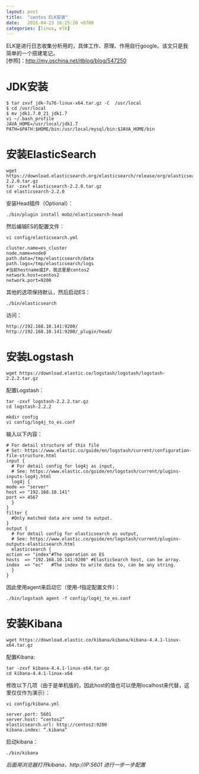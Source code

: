 ```yaml
---
layout: post
title:  "centos ELK安装"
date:   2016-04-23 16:25:20 +0700
categories: [linux, elk]
---
```


ELK是进行日志收集分析用的，具体工作、原理、作用自行google。该文只是我简单的一个搭建笔记。  
[参照]：<http://my.oschina.net/itblog/blog/547250>  

# JDK安装 
 
    $ tar zxvf jdk-7u76-linux-x64.tar.gz -C  /usr/local
    $ cd /usr/local
    $ mv jdk1.7.0_21 jdk1.7
    vi ~/.bash_profile
    JAVA_HOME=/usr/local/jdk1.7
    PATH=$PATH:$HOME/bin:/usr/local/mysql/bin:$JAVA_HOME/bin

# 安装ElasticSearch   

    wget https://download.elasticsearch.org/elasticsearch/release/org/elasticsearch/distribution/tar/elasticsearch/2.2.0/elasticsearch-2.2.0.tar.gz
    tar -zxvf elasticsearch-2.2.0.tar.gz
    cd elasticsearch-2.2.0

安装Head插件（Optional）：  

	./bin/plugin install mobz/elasticsearch-head

然后编辑ES的配置文件：  

    vi config/elasticsearch.yml
    
    cluster.name=es_cluster
    node.name=node0
    path.data=/tmp/elasticsearch/data
    path.logs=/tmp/elasticsearch/logs
    #当前hostname或IP，我这里是centos2
    network.host=centos2
    network.port=9200

其他的选项保持默认，然后启动ES：  

	./bin/elasticsearch

访问：  

    http://192.168.10.141:9200/
    http://192.168.10.141:9200/_plugin/head/

# 安装Logstash

	wget https://download.elastic.co/logstash/logstash/logstash-2.2.2.tar.gz

配置Logstash：  

    tar -zxvf logstash-2.2.2.tar.gz
    cd logstash-2.2.2
    
    mkdir config
    vi config/log4j_to_es.conf

输入以下内容：  

    # For detail structure of this file
    # Set: https://www.elastic.co/guide/en/logstash/current/configuration-file-structure.html
    input {
      # For detail config for log4j as input, 
      # See: https://www.elastic.co/guide/en/logstash/current/plugins-inputs-log4j.html
      log4j {
    mode => "server"
    host => "192.168.10.141"
    port => 4567
      }
    }
    filter {
      #Only matched data are send to output.
    }
    output {
      # For detail config for elasticsearch as output, 
      # See: https://www.elastic.co/guide/en/logstash/current/plugins-outputs-elasticsearch.html
      elasticsearch {
    action => "index"#The operation on ES
    hosts  => "192.168.10.141:9200" #ElasticSearch host, can be array.
    index  => "ec"   #The index to write data to, can be any string.
      }
    }

因此使用agent来启动它（使用-f指定配置文件）： 

	./bin/logstash agent -f config/log4j_to_es.conf

# 安装Kibana

	wget https://download.elastic.co/kibana/kibana/kibana-4.4.1-linux-x64.tar.gz

配置Kibana:  

	tar -zxvf kibana-4.4.1-linux-x64.tar.gz
	cd kibana-4.4.1-linux-x64

修改以下几项（由于是单机版的，因此host的值也可以使用localhost来代替，这里仅仅作为演示）：  

	vi config/kibana.yml

	server.port: 5601
	server.host: “centos2”
	elasticsearch.url: http://centos2:9200
	kibana.index: “.kibana”

启动kibana：  

	./bin/kibana

*后面用浏览器打开kibana，http://IP:5601 进行一步一步配置*

